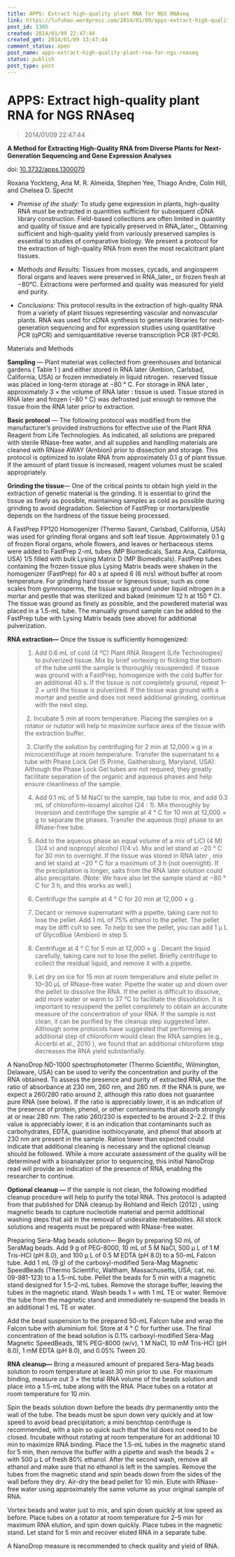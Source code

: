 ```yaml
---
title: APPS: Extract high-quality plant RNA for NGS RNAseq
link: https://lufuhao.wordpress.com/2014/01/09/apps-extract-high-quality-plant-rna-for-ngs-rnaseq/
post_id: 1305
created: 2014/01/09 22:47:44
created_gmt: 2014/01/09 13:47:44
comment_status: open
post_name: apps-extract-high-quality-plant-rna-for-ngs-rnaseq
status: publish
post_type: post
---
```


# APPS: Extract high-quality plant RNA for NGS RNAseq

> 2014/01/09 22:47:44

**A Method for Extracting High-Quality RNA from Diverse Plants for Next-Generation Sequencing and Gene Expression Analyses**

doi: [10.3732/apps.1300070](http://dx.doi.org/10.3732/apps.1300070)

Roxana Yockteng, Ana M. R. Almeida, Stephen Yee, Thiago Andre, Colin Hill, and Chelsea D. Specht 

  * _Premise_ _of_ _the_ _study:_ To study gene expression in plants, high-quality RNA must be extracted in quantities sufficient for subsequent cDNA library construction. Field-based collections are often limited in quantity and quality of tissue and are typically preserved in RNA_later._ Obtaining sufficient and high-quality yield from variously preserved samples is essential to studies of comparative biology. We present a protocol for the extraction of high-quality RNA from even the most recalcitrant plant tissues.

  * _Methods_ _and_ _Results:_ Tissues from mosses, cycads, and angiosperm floral organs and leaves were preserved in RNA_later_ or frozen fresh at −80°C. Extractions were performed and quality was measured for yield and purity.

  * _Conclusions:_ This protocol results in the extraction of high-quality RNA from a variety of plant tissues representing vascular and nonvascular plants. RNA was used for cDNA synthesis to generate libraries for next-generation sequencing and for expression studies using quantitative PCR (qPCR) and semiquantitative reverse transcription PCR (RT-PCR).



Materials and Methods

**Sampling** — Plant material was collected from greenhouses and botanical gardens ( Table 1 ) and either stored in RNA later (Ambion, Carlsbad, California, USA) or frozen immediately in liquid nitrogen.  reserved tissue was placed in long-term storage at −80 ° C. For storage in RNA later , approximately 3 × the volume of RNA later : tissue is used. Tissue stored in RNA later and frozen (−80 ° C) was defrosted just enough to remove the tissue from the RNA later prior to extraction. 

**Basic protocol** — The following protocol was modified from the manufacturer’s provided instructions for effective use of the Plant RNA Reagent from Life Technologies. As indicated, all solutions are prepared with sterile RNase-free water, and all supplies and handling materials are cleaned with RNase AWAY (Ambion) prior to dissection and storage. This protocol is optimized to isolate RNA from approximately 0.1 g of plant tissue. If the amount of plant tissue is increased, reagent volumes must be scaled appropriately. 

**Grinding the tissue**— One of the critical points to obtain high yield in the extraction of genetic material is the grinding. It is essential to grind the tissue as finely as possible, maintaining samples as cold as possible during grinding to avoid degradation. Selection of FastPrep or mortars/pestle depends on the hardness of the tissue being processed.

A FastPrep FP120 Homogenizer (Thermo Savant, Carlsbad, California, USA) was used for grinding floral organs and soft leaf tissue. Approximately 0.1 g of frozen floral organs, whole flowers, and leaves or herbaceous stems were added to FastPrep 2-mL tubes (MP Biomedicals, Santa Ana, California, USA) 1/5 filled with bulk Lysing Matrix D (MP Biomedicals). FastPrep tubes containing the frozen tissue plus Lysing Matrix beads were shaken in the homogenizer (FastPrep) for 40 s at speed 6 (6 m/s) without buffer at room temperature.
For grinding hard tissue or ligneous tissue, such as cone scales from gymnosperms, the tissue was ground under liquid nitrogen in a mortar and pestle that was sterilized and baked (minimum 12 h at 150 ° C). The tissue was ground as finely as possible, and the powdered material was placed in a 1.5-mL tube. The manually ground sample can be added to the FastPrep tube with Lysing Matrix beads (see above) for additional pulverization. 

**RNA extraction—** Once the tissue is sufficiently homogenized:


> 1. Add 0.6 mL of cold (4 °C) Plant RNA Reagent (Life Technologies) to pulverized tissue. Mix by brief vortexing or flicking the bottom of the tube until the sample is thoroughly resuspended. If tissue was ground with a FastPrep, homogenize with the cold buffer for an additional 40 s. If the tissue is not completely ground, repeat 1–2 × until the tissue is pulverized. If the tissue was ground with a mortar and pestle and does not need additional grinding, continue with the next step.
> 
> 2. Incubate 5 min at room temperature. Placing the samples on a rotator or nutator will help to maximize surface area of the tissue with the extraction buffer.
> 
> 3. Clarify the solution by centrifuging for 2 min at 12,000 × g in a microcentrifuge at room temperature. Transfer the supernatant to a tube with Phase Lock Gel (5 Prime, Gaithersburg, Maryland, USA). Although the Phase Lock Gel tubes are not required, they greatly facilitate separation of the organic and aqueous phases and help ensure cleanliness of the sample.
> 
> 4. Add 0.1 mL of 5 M NaCl to the sample, tap tube to mix, and add 0.3 mL of chloroform–isoamyl alcohol (24 : 1). Mix thoroughly by inversion and centrifuge the sample at 4 ° C for 10 min at 12,000 × g to separate the phases. Transfer the aqueous (top) phase to an RNase-free tube.
> 
> 5. Add to the aqueous phase an equal volume of a mix of LiCl (4 M) (3/4 v) and isopropyl alcohol (1/4 v). Mix and let stand at −20 ° C for 30 min to overnight. If the tissue was stored in RNA later , mix and let stand at −20 ° C for a maximum of 3 h (not overnight). If the precipitation is longer, salts from the RNA later solution could also precipitate. (Note: We have also let the sample stand at −80 ° C for 3 h, and this works as well.)
> 
> 6. Centrifuge the sample at 4 ° C for 20 min at 12,000 × g .
> 
> 7. Decant or remove supernatant with a pipette, taking care not to lose the pellet. Add 1 mL of 75% ethanol to the pellet. The pellet may be diffi cult to see. To help to see the pellet, you can add 1 μ L of GlycoBlue (Ambion) in step 5.
> 
> 8. Centrifuge at 4 ° C for 5 min at 12,000 × g . Decant the liquid carefully, taking care not to lose the pellet. Briefly centrifuge to collect the residual liquid, and remove it with a pipette.
> 
> 9. Let dry on ice for 15 min at room temperature and elute pellet in 10–30 μL of RNase-free water. Pipette the water up and down over the pellet to dissolve the RNA. If the pellet is difficult to dissolve, add more water or warm to 37 °C to facilitate the dissolution. It is important to resuspend the pellet completely to obtain an accurate measure of the concentration of your RNA. If the sample is not clean, it can be purified by the cleanup step suggested later. Although some protocols have suggested that performing an additional step of chloroform would clean the RNA samples (e.g., Accerbi et al., 2010 ), we found that an additional chloroform step decreases the RNA yield substantially.


A NanoDrop ND-1000 spectrophotometer (Thermo Scientific, Wilmington, Delaware, USA) can be used to verify the concentration and purity of the RNA obtained. To assess the presence and purity of extracted RNA, use the ratio of absorbance at 230 nm, 260 nm, and 280 nm. If the RNA is pure, we expect a 260/280 ratio around 2, although this ratio does not guarantee pure RNA (see below). If the ratio is appreciably lower, it is an indication of the presence of protein, phenol, or other contaminants that absorb strongly at or near 280 nm. The ratio 260/230 is expected to be around 2–2.2. If this value is appreciably lower, it is an indication that contaminants such as carbohydrates, EDTA, guanidine isothiocyanate, and phenol that absorb at 230 nm are present in the sample. Ratios lower than expected could indicate that additional cleaning is necessary and the optional cleanup should be followed. While a more accurate assessment of the quality will be determined with a bioanalyzer prior to sequencing, this initial NanoDrop read will provide an indication of the presence of RNA, enabling the researcher to continue.



**Optional cleanup —** If the sample is not clean, the following modified cleanup procedure will help to purify the total RNA. This protocol is adapted from that published for DNA cleanup by Rohland and Reich (2012) , using magnetic beads to capture nucleotide material and permit additional washing steps that aid in the removal of undesirable metabolites. All stock solutions and reagents must be prepared with RNase-free water.

Preparing Sera-Mag beads solution— Begin by preparing 50 mL of SeraMag beads. Add 9 g of PEG-8000, 10 mL of 5 M NaCl, 500 μ L of 1 M Tris-HCl (pH 8.0), and 100 μ L of 0.5 M EDTA (pH 8.0) to a 50-mL Falcon tube. Add 1 mL (9 g) of the carboxyl-modified Sera-Mag Magnetic SpeedBeads (Thermo Scientific, Waltham, Massachusetts, USA; cat. no. 09-981-123) to a 1.5-mL tube. Pellet the beads for 5 min with a magnetic stand designed for 1.5–2-mL tubes. Remove the storage buffer, leaving the tubes in the magnetic stand. Wash beads 1 × with 1 mL TE or water. Remove the tube from the magnetic stand and immediately re-suspend the beads in an additional 1 mL TE or water.

Add the bead suspension to the prepared 50-mL Falcon tube and wrap the Falcon tube with aluminium foil. Store at 4 ° C for further use. The final concentration of the bead solution is 0.1% carboxyl-modified Sera-Mag Magnetic SpeedBeads, 18% PEG-8000 (w/v), 1 M NaCl, 10 mM Tris-HCl (pH 8.0), 1 mM EDTA (pH 8.0), and 0.05% Tween 20.

  
**RNA cleanup—** Bring a measured amount of prepared Sera-Mag beads solution to room temperature at least 30 min prior to use. For maximum binding, measure out 3 × the total RNA volume of the beads solution and place into a 1.5-mL tube along with the RNA. Place tubes on a rotator at room temperature for 10 min.


Spin the beads solution down before the beads dry permanently onto the wall of the tube. The beads must be spun down very quickly and at low speed to avoid bead precipitation; a mini benchtop centrifuge is recommended, with a spin so quick such that the lid does not need to be closed. Incubate without rotating at room temperature for an additional 10 min to maximize RNA binding. Place the 1.5-mL tubes in the magnetic stand for 5 min, then remove the buffer with a pipette and wash the beads 2 × with 500 μ L of fresh 80% ethanol. After the second wash, remove all ethanol and make sure that no ethanol is left in the samples. Remove the tubes from the magnetic stand and spin beads down from the sides of the wall before they dry. Air-dry the bead pellet for 10 min. Elute with RNase-free water using approximately the same volume as your original sample of RNA.

Vortex beads and water just to mix, and spin down quickly at low speed as before. Place tubes on a rotator at room temperature for 2–5 min for maximum RNA elution, and spin down quickly. Place tubes in the magnetic stand. Let stand for 5 min and recover eluted RNA in a separate tube.

A NanoDrop measure is recommended to check quality and yield of RNA.

